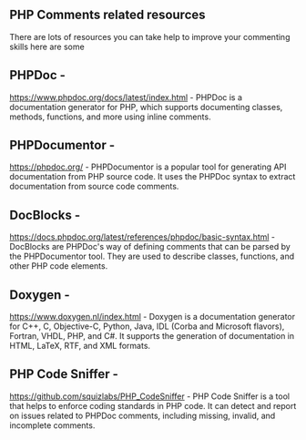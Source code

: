 ## PHP Comments related resources 
There are lots of resources you can take help to improve your commenting skills here are some 

## PHPDoc - 
https://www.phpdoc.org/docs/latest/index.html - PHPDoc is a documentation generator for PHP, which supports documenting classes, methods, functions, and more using inline comments.

## PHPDocumentor - 
https://phpdoc.org/ - PHPDocumentor is a popular tool for generating API documentation from PHP source code. It uses the PHPDoc syntax to extract documentation from source code comments.

## DocBlocks - 
https://docs.phpdoc.org/latest/references/phpdoc/basic-syntax.html - DocBlocks are PHPDoc's way of defining comments that can be parsed by the PHPDocumentor tool. They are used to describe classes, functions, and other PHP code elements.

## Doxygen - 
https://www.doxygen.nl/index.html - Doxygen is a documentation generator for C++, C, Objective-C, Python, Java, IDL (Corba and Microsoft flavors), Fortran, VHDL, PHP, and C#. It supports the generation of documentation in HTML, LaTeX, RTF, and XML formats.

## PHP Code Sniffer - 
https://github.com/squizlabs/PHP_CodeSniffer - PHP Code Sniffer is a tool that helps to enforce coding standards in PHP code. It can detect and report on issues related to PHPDoc comments, including missing, invalid, and incomplete comments.
